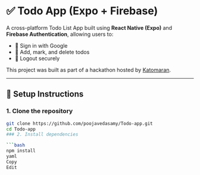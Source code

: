 # ✅ Todo App (Expo + Firebase)

A cross-platform Todo List App built using **React Native (Expo)** and **Firebase Authentication**, allowing users to:

- 🔐 Sign in with Google
- 📝 Add, mark, and delete todos
- 🚪 Logout securely

This project was built as part of a hackathon hosted by [Katomaran](https://www.katomaran.com).

---

## 🔧 Setup Instructions

### 1. Clone the repository

```bash
git clone https://github.com/poojavedasamy/Todo-app.git
cd Todo-app
### 2. Install dependencies

```bash
npm install
yaml
Copy
Edit


